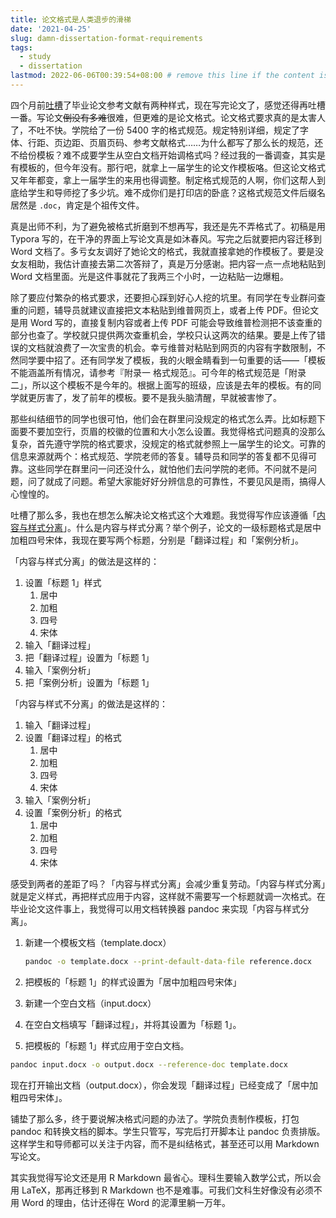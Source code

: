 ```yaml
---
title: 论文格式是人类退步的滑梯
date: '2021-04-25'
slug: damn-dissertation-format-requirements
tags:
  - study
  - dissertation
lastmod: 2022-06-06T00:39:54+08:00 # remove this line if the content is actually changed
---
```


四个月前[吐槽](http://disq.us/p/2dzghw9)了毕业论文参考文献有两种样式，现在写完论文了，感觉还得再吐槽一番。写论文~~倒没有多难~~很难，但更难的是论文格式。论文格式要求真的是太害人了，不吐不快。学院给了一份 5400 字的格式规范。规定特别详细，规定了字体、行距、页边距、页眉页码、参考文献格式……为什么都写了那么长的规范，还不给份模板？难不成要学生从空白文档开始调格式吗？经过我的一番调查，其实是有模板的，但今年没有。那行吧，就拿上一届学生的论文作模板咯。但这论文格式又年年都变，拿上一届学生的来用也得调整。制定格式规范的人啊，你们这帮人到底给学生和导师挖了多少坑。难不成你们是打印店的卧底？这格式规范文件后缀名居然是 `.doc`，肯定是个祖传文件。

真是出师不利，为了避免被格式折磨到不想再写，我还是先不弄格式了。初稿是用 Typora 写的，在干净的界面上写论文真是如沐春风。写完之后就要把内容迁移到 Word 文档了。多亏女友调好了她论文的格式，我就直接拿她的作模板了。要是没女友相助，我估计直接去第二次答辩了，真是万分感谢。把内容一点一点地粘贴到 Word 文档里面。光是这件事就花了我两三个小时，一边粘贴一边爆粗。

除了要应付繁杂的格式要求，还要担心踩到好心人挖的坑里。有同学在专业群问查重的问题，辅导员就建议直接把文本粘贴到维普网页上，或者上传 PDF。但论文是用 Word 写的，直接复制内容或者上传 PDF 可能会导致维普检测把不该查重的部分也查了。学校就只提供两次查重机会，学校只认这两次的结果。要是上传了错误的文档就浪费了一次宝贵的机会。幸亏维普对粘贴到网页的内容有字数限制，不然同学要中招了。还有同学发了模板，我的火眼金睛看到一句重要的话——「模板不能涵盖所有情况，请参考『附录一 格式规范』。可今年的格式规范是「附录二」，所以这个模板不是今年的。根据上面写的班级，应该是去年的模板。有的同学就更厉害了，发了前年的模板。要不是我头脑清醒，早就被害惨了。

那些纠结细节的同学也很可怕，他们会在群里问没规定的格式怎么弄。比如标题下面要不要加空行，页眉的校徽的位置和大小怎么设置。我觉得格式问题真的没那么复杂，首先遵守学院的格式要求，没规定的格式就参照上一届学生的论文。可靠的信息来源就两个：格式规范、学院老师的答复。辅导员和同学的答复都不见得可靠。这些同学在群里问一问还没什么，就怕他们去问学院的老师。不问就不是问题，问了就成了问题。希望大家能好好分辨信息的可靠性，不要见风是雨，搞得人心惶惶的。

吐槽了那么多，我也在想怎么解决论文格式这个大难题。我觉得写作应该遵循「[内容与样式分离](https://zh.wikipedia.org/wiki/%E5%91%88%E7%8E%B0%E4%B8%8E%E5%86%85%E5%AE%B9%E5%88%86%E7%A6%BB)」。什么是内容与样式分离？举个例子，论文的一级标题格式是居中加粗四号宋体，我现在要写两个标题，分别是「翻译过程」和「案例分析」。

「内容与样式分离」的做法是这样的：

1. 设置「标题 1」样式
    1. 居中
    1. 加粗
    1. 四号
    1. 宋体
1. 输入「翻译过程」
1. 把「翻译过程」设置为「标题 1」
1. 输入「案例分析」
1. 把「案例分析」设置为「标题 1」

「内容与样式不分离」的做法是这样的：

1. 输入「翻译过程」
1. 设置「翻译过程」的格式
    1. 居中
    1. 加粗
    1. 四号
    1. 宋体
1. 输入「案例分析」
1. 设置「案例分析」的格式
    1. 居中
    1. 加粗
    1. 四号
    1. 宋体

感受到两者的差距了吗？「内容与样式分离」会减少重复劳动。「内容与样式分离」就是定义样式，再把样式应用于内容，这样就不需要写一个标题就调一次格式。在毕业论文这件事上，我觉得可以用文档转换器 pandoc 来实现「内容与样式分离」。

1. 新建一个模板文档（template.docx）

    ```bash
    pandoc -o template.docx --print-default-data-file reference.docx
    ```

2. 把模板的「标题 1」的样式设置为「居中加粗四号宋体」

3. 新建一个空白文档（input.docx）

4. 在空白文档填写「翻译过程」，并将其设置为「标题 1」。

5. 把模板的「标题 1」样式应用于空白文档。

```bash
pandoc input.docx -o output.docx --reference-doc template.docx
```

现在打开输出文档（output.docx），你会发现「翻译过程」已经变成了「居中加粗四号宋体」。

铺垫了那么多，终于要说解决格式问题的办法了。学院负责制作模板，打包 pandoc 和转换文档的脚本。学生只管写，写完后打开脚本让 pandoc 负责排版。这样学生和导师都可以关注于内容，而不是纠结格式，甚至还可以用 Markdown 写论文。

其实我觉得写论文还是用 R Markdown 最省心。理科生要输入数学公式，所以会用 LaTeX，那再迁移到 R Markdown 也不是难事。可我们文科生好像没有必须不用 Word 的理由，估计还得在 Word 的泥潭里躺一万年。

